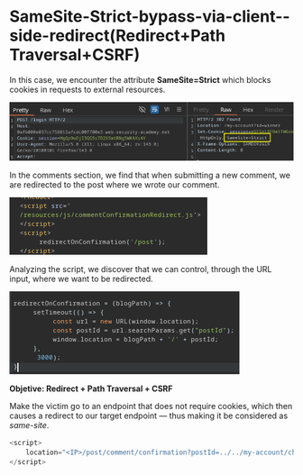 # SameSite-Strict-bypass-via-client--side-redirect(Redirect+Path Traversal+CSRF)

In this case, we encounter the attribute **SameSite=Strict** which blocks cookies in requests to external resources.

![Screenshot1](/04-Screenshots/CSRF-Strict0.png)

In the comments section, we find that when submitting a new comment, we are redirected to  the post where we wrote our comment.

![Screenshot1](/04-Screenshots/CSRF-Strict1.png)

Analyzing the script, we discover that we can control, through the URL input, where we want to be redirected.

![Screenshot1](/04-Screenshots/CSRF-Strict2.png)


**Objetive: Redirect + Path Traversal + CSRF**

Make the victim go to an endpoint that does not require cookies, which then causes a redirect to our target endpoint — thus making it be considered as _same-site_.

```js
<script>
    location="<IP>/post/comment/confirmation?postId=../../my-account/change-email?email=pwnd@pwned.com%26submit=1"
</script>
```

